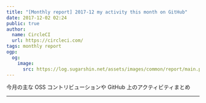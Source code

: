 ```yaml
---
title: "[Monthly report] 2017-12 my activity this month on GitHub"
date: 2017-12-02 02:24
public: true
author:
  name: CircleCI
  url: https://circleci.com/
tags: monthly report
ogp:
  og:
    image:
      src: https://log.sugarshin.net/assets/images/common/report/main.png
---
```


今月の主な OSS コントリビューションや GitHub 上のアクティビティまとめ

***
